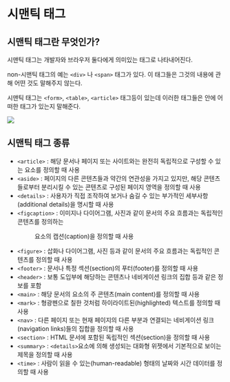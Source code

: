 # 시맨틱 태그



## 시맨틱 태그란 무엇인가?

시맨틱 태그는 개발자와 브라우저 둘다에게 의미있는 태그로 나타내어진다.

non-시맨틱 태그의 예는 `<div>` 나 `<span>` 태그가 있다. 이 태그들은 그것의 내용에 관해 어떤 것도 말해주지 않는다.

시맨틱 태그는 `<form>`, `<table>`, `<article>` 태그등이 있는데 이러한 태그들은 안에 어떠한 태그가 있는지 말해준다.



![](https://www.w3schools.com/html/img_sem_elements.gif)

## 시맨틱 태그 종류

- `<article>` : 해당 문서나 페이지 또는 사이트와는 완전히 독립적으로 구성할 수 있는 요소를 정의할 때 사용
- `<aside>` : 페이지의 다른 콘텐츠들과 약간의 연관성을 가지고 있지만, 해당 콘텐츠들로부터 분리시킬 수 있는 콘텐츠로 구성된 페이지 영역을 정의할 때 사용
- `<details>` : 사용자가 직접 조작하여 보거나 숨길 수 있는 부가적인 세부사항(additional details)을 명시할 때 사용
- `<figcaption>` : 이미지나 다이어그램, 사진과 같이 문서의 주요 흐름과는 독립적인 콘텐츠를 정의하는 <figure> 요소의 캡션(caption)을 정의할 때 사용
- `<figure>` : 삽화나 다이어그램, 사진 등과 같이 문서의 주요 흐름과는 독립적인 콘텐츠를 정의할 때 사용
- `<footer>` : 문서나 특정 섹션(section)의 푸터(footer)를 정의할 때 사용
- `<header>` : 보통 도입부에 해당하는 콘텐츠나 네비게이션 링크의 집합 등과 같은 정보를 포함
- `<main>` : 해당 문서의 <body> 요소의 주 콘텐츠(main content)를 정의할 때 사용
- `<mark>` : 형광펜으로 칠한 것처럼 하이라이트된(highlighted) 텍스트를 정의할 때 사용
- `<nav>` : 다른 페이지 또는 현재 페이지의 다른 부분과 연결되는 네비게이션 링크(navigation links)들의 집합을 정의할 때 사용
- `<section>` : HTML 문서에 포함된 독립적인 섹션(section)을 정의할 때 사용
- `<summary>` :  `<details>`요소에 의해 생성되는 대화형 위젯에서 기본적으로 보이는 제목을 정의할 때 사용
- `<time>` : 사람이 읽을 수 있는(human-readable) 형태의 날짜와 시간 데이터를 정의할 때 사용